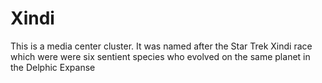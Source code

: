 # Xindi
This is a media center cluster. It was named after the Star Trek Xindi race which were were six sentient species who evolved on the same planet in the Delphic Expanse
